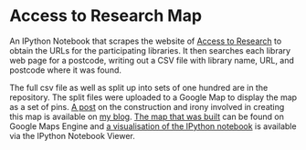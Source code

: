 Access to Research Map
======================

An IPython Notebook that scrapes the website of [Access to Research](http://www.accesstoresearch.org.uk/)
to obtain the URLs for the participating libraries. It then searches each library
web page for a postcode, writing out a CSV file with library name, URL, and postcode
where it was found.

The full csv file as well as split up into sets of one hundred are in the repository.
The split files were uploaded to a Google Map to display the map as a set of pins. [A
post](http://cameronneylon.net/blog/improving-on-access-to-research) on the construction 
and irony involved in creating this map is available
on [my blog](http://cameronneylon.net). 
[The map that was built](https://mapsengine.google.com/map/edit?mid=zBC5pwaMebo8.kakfyX3YqeXs)
can be found on Google Maps Engine and 
[a visualisation of the IPython notebook](http://nbviewer.ipython.org/github/cameronneylon/access2research/blob/master/access2research.ipynb)
is available via the IPython Notebook Viewer.